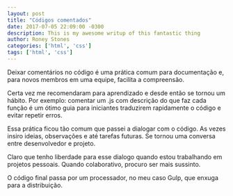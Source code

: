 ```yaml
---
layout: post
title: "Códigos comentados"
date: 2017-07-05 22:09:00 -0300
description: This is my awesome writup of this fantastic thing
author: Roney Stones
categories: ['html', 'css']
tags: ['html', 'css']
---
```


Deixar comentários no código é uma prática comum para documentação e, para novos membros em uma equipe, facilita a compreensão.

Certa vez me recomendaram para aprendizado e desde então se tornou um hábito. Por exemplo: comentar um .js com descrição do que faz cada função é um ótimo guia para iniciantes traduzirem  rapidamente o código e evitar repetir erros.

Essa prática ficou tão comum que passei a dialogar com o código. As vezes insiro ideias, observações e até tarefas futuras. Se tornou uma conversa entre desenvolvedor e projeto.

Claro que tenho liberdade para esse dialogo quando estou trabalhando em projetos pessoais. Quando colaborativo, procuro ser mais sussinto.

O código final passa por um processador, no meu caso Gulp, que enxuga para a distribuição.

